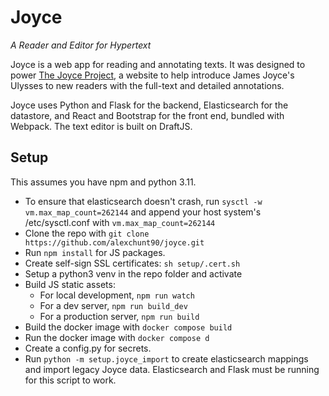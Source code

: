 # Joyce
_A Reader and Editor for Hypertext_

Joyce is a web app for reading and annotating texts. It was designed to power [The Joyce Project](http://www.joyceproject.com/), a website to help introduce James Joyce's Ulysses to new readers with the full-text and detailed annotations.

Joyce uses Python and Flask for the backend, Elasticsearch for the datastore, and React and Bootstrap for the front end, bundled with Webpack. The text editor is built on DraftJS. 

## Setup

This assumes you have npm and python 3.11.

- To ensure that elasticsearch doesn't crash, run `sysctl -w vm.max_map_count=262144` and append your host system's /etc/sysctl.conf with `vm.max_map_count=262144`
- Clone the repo with `git clone https://github.com/alexchunt90/joyce.git`
- Run `npm install` for JS packages.
- Create self-sign SSL certificates: `sh setup/.cert.sh`
- Setup a python3 venv in the repo folder and activate
- Build JS static assets:
	- For local development, `npm run watch`
	- For a dev server, `npm run build_dev`
	- For a production server, `npm run build`
- Build the docker image with `docker compose build`
- Run the docker image with `docker compose d`
- Create a config.py for secrets.
- Run `python -m setup.joyce_import` to create elasticsearch mappings and import legacy Joyce data. Elasticsearch and Flask must be running for this script to work.


